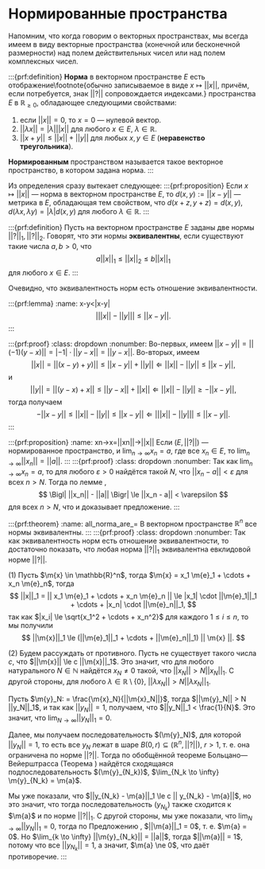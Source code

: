 # Нормированные пространства

Напомним, что когда говорим о векторных пространствах, мы всегда имеем в виду векторные пространства (конечной или бесконечной размерности) над полем действительных чисел или над полем комплексных чисел. 

:::{prf:definition}
**Норма** в векторном пространстве $E$ есть отображение\footnote{обычно записываемое в виде $x \mapsto || x||$, причём, если потребуется, знак $|| ? ||$ сопровождается индексами.} пространства $E$ в $\mathbb{R}_{\ge 0}$, обладающее следующими свойствами:

1. если $||x|| = 0$, то $x =0$ — нулевой вектор.
2. $||\lambda x || = |\lambda| ||x ||$ для любого $x \in E$, $\lambda \in \mathbb{R}$.
3. $|| x+ y || \le ||x|| + ||y||$ для любых $x,y \in E$ (**неравенство треугольника**).

**Нормированным** пространством называется такое векторное пространство, в котором задана норма.
:::


Из определения сразу вытекает следующее:
:::{prf:proposition}
Если $x \mapsto ||x||$ — норма в векторном пространстве $E$, то $d(x,y):=||x-y||$ — метрика в $E$, обладающая тем свойством, что $d(x+z, y+z) = d(x,y)$, $d(\lambda x, \lambda y) = |\lambda| d(x,y)$ для любого $\lambda \in \mathbb{R}.$
:::

:::{prf:definition}
Пусть на векторном пространстве $E$ заданы две нормы $||?||_1, ||?||_2$. Говорят, что эти нормы **эквивалентны**, если существуют такие числа $a,b >0$, что
$$
a ||x||_1 \le ||x||_2 \le b ||x||_1
$$
для любого $x \in E.$
:::

Очевидно, что эквивалентность норм есть отношение эквивалентности.


:::{prf:lemma}
:name: x-y<|x-y|
$$
\left| ||x|| - ||y||  \right| \le ||x-y||.
$$
:::

:::{prf:proof}
:class: dropdown
:nonumber:
Во-первых, имеем $||x-y|| = || (-1)(y-x)|| = |-1| \cdot ||y-x|| = ||y-x||$. Во-вторых, имеем
$$
||x|| = ||(x-y)+y) || \le ||x-y|| + ||y|| \Longleftarrow ||x|| - ||y|| \le ||x-y||,
$$
и
$$
||y|| = ||(y-x) +x|| \le ||y-x|| + ||x|| \Longleftarrow ||x|| - ||y|| \ge - ||x-y||,
$$
тогда получаем
$$- ||x-y|| \le ||x|| - ||y|| \le ||x-y|| \Longleftarrow \left| ||x|| - ||y|| \right| \le ||x-y||.$$
:::


:::{prf:proposition}
:name: xn->x=||xn||->||x||
Если $(E, ||?||)$ — нормированное пространство, и $\lim_{n \to \infty} x_n = a$, где все $x_n \in E$, то $\lim_{n \to \infty} || x_n|| = ||a||$.
:::
:::{prf:proof}
:class: dropdown
:nonumber:
Так как $\lim_{n \to \infty} x_n = a$, то для любого $\varepsilon >0$ найдётся такой $N$, что $||x_n - a|| < \varepsilon$ для всех $n >N$. Тогда по лемме [](#x-y<|x-y|),
$$
\Bigl| ||x_n|| - ||a|| \Bigr| \le ||x_n - a|| < \varepsilon
$$
для всех $n>N$, что и доказывает предложение.
:::


:::{prf:theorem}
:name: all_norma_are_=
В векторном пространстве $\mathbb{R}^n$ все нормы эквивалентны.
:::
:::{prf:proof}
:class: dropdown
:nonumber:
Так как эквивалентность норм есть отношение эквивалентности, то достаточно показать, что любая норма $||?||_1$ эквивалентна евклидовой норме $||?||.$

(1) Пусть $\m{x} \in \mathbb{R}^n$, тогда $\m{x} = x_1 \m{e}_1 + \cdots + x_n \m{e}_n$, тогда
$$
||x||_1 = || x_1 \m{e}_1 + \cdots + x_n \m{e}_n || \le |x_1| \cdot ||\m{e}_1||_1 + \cdots + |x_n| \cdot ||\m{e}_n||_1,
$$
так как $|x_i| \le \sqrt{x_1^2 + \cdots + x_n^2}$ для каждого $1\le i \le n$, то мы получили
$$
||\m{x}||_1 \le (||\m{e}_1||_1 + \cdots + ||\m{e}_n||_1) || \m{x} ||.
$$

(2) Будем рассуждать от противного. Пусть не существует такого числа $c$, что $||\m{x}|| \le c ||\m{x}||_1$. Это значит, что для любого натурального $N \in \mathbb{N}$ найдётся $x_N \ne 0$ такой, что $||x_N|| > N ||x_N||_1$. С другой стороны, для любого $\lambda \in \mathbb{R}\setminus \{0\}$, $||\lambda x_N|| > N || \lambda x_N||_1$.

Пусть $\m{y}_N: = \frac{\m{x}_N}{||\m{x}_N||}$, тогда $||\m{y}_N|| > N ||y_N||_1$, и так как $||y_N|| = 1$, получаем, что $||y_N||_1 < \frac{1}{N}$. Это значит, что $\lim_{N \to \infty} ||y_N||_1 = 0.$

Далее, мы получаем последовательность $(\m{y}_N)$, для которой $||y_{N}|| =1$, то есть все $y_N$ лежат в шаре $B(0,r) \subseteq (\mathbb{R}^n, ||?||)$, $r>1$, т. е. она ограничена по норме $||?||.$ Тогда по обобщённой теореме Больцано—Вейерштрасса (Теорема [](#genB-W)) найдётся сходящаяся подпоследовательность $(\m{y}_{N_k})$, $\lim_{N_k \to \infty} \m{y}_{N_k} = \m{a}$.

Мы уже показали, что $||y_{N_k} - \m{a}||_1 \le c || y_{N_k} - \m{a}||$, но это значит, что тогда последовательность $(y_{N_k})$ также сходится к $\m{a}$ и по норме $||?||_1.$ С другой стороны, мы уже показали, что $\lim_{N \to \infty} ||y_N||_1 = 0$, тогда по Предложению [](#xn->x=||xn||->||x||), $||\m{a}||_1 = 0$, т. е. $\m{a} = 0$. Но $\lim_{k \to \infty} ||\m{y}_{N_k}|| = ||a||$, тогда $||\m{a}|| = 1$, потому что все $||y_{N_k}|| = 1$, а значит, $\m{a} \ne 0$, что даёт противоречие.
:::